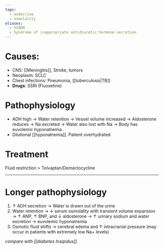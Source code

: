 ```yaml
---
tags:
  - endocrine
  - osmolality
aliases:
  - SIADH
  - Syndrome of inappropriate antidiuretic hormone secretion
---
```

# Causes:
- CNS: [[Meningitis]], Stroke, tumors
- Neoplasm: SCLC
- Chest infections: Pneumonia, [[tuberculosis|TB]]
- **Drugs**: SSRI (Fluoxetine)

# Pathophysiology
- ADH high -> Water retention -> Vessel volume increased -> Aldosterone reduces -> Na excreted -> Water also lost with Na -> Body has euvolemic hyponatremia.
- Dilutional [[hyponatremia]]. Patient overhydrated
# Treatment
Fluid restriction > Tolvaptan/Demeclocycline

---
# Longer pathophysiology
1. ↑ ADH secretion → Water is drawn out of the urine
2. Water retention → ↓ serum osmolality with transient volume expansion → ↑ ANP, ↑ BNP, and ↓ aldosterone → ↑ urinary sodium and water excretion → euvolemic hyponatremia
3. Osmotic fluid shifts → cerebral edema and ↑ intracranial pressure (may occur in patients with extremely low Na+ levels)

*compare with [[diabetes Insipidus]].* 